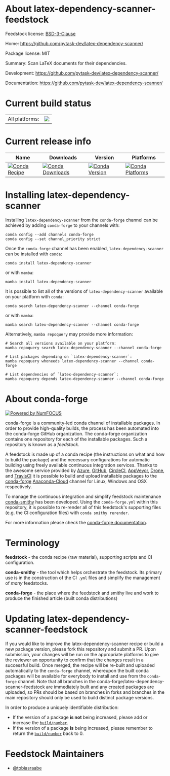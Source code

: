 About latex-dependency-scanner-feedstock
========================================

Feedstock license: [BSD-3-Clause](https://github.com/conda-forge/latex-dependency-scanner-feedstock/blob/main/LICENSE.txt)

Home: https://github.com/pytask-dev/latex-dependency-scanner/

Package license: MIT

Summary: Scan LaTeX documents for their dependencies.

Development: https://github.com/pytask-dev/latex-dependency-scanner/

Documentation: https://github.com/pytask-dev/latex-dependency-scanner/

Current build status
====================


<table><tr><td>All platforms:</td>
    <td>
      <a href="https://dev.azure.com/conda-forge/feedstock-builds/_build/latest?definitionId=12123&branchName=main">
        <img src="https://dev.azure.com/conda-forge/feedstock-builds/_apis/build/status/latex-dependency-scanner-feedstock?branchName=main">
      </a>
    </td>
  </tr>
</table>

Current release info
====================

| Name | Downloads | Version | Platforms |
| --- | --- | --- | --- |
| [![Conda Recipe](https://img.shields.io/badge/recipe-latex--dependency--scanner-green.svg)](https://anaconda.org/conda-forge/latex-dependency-scanner) | [![Conda Downloads](https://img.shields.io/conda/dn/conda-forge/latex-dependency-scanner.svg)](https://anaconda.org/conda-forge/latex-dependency-scanner) | [![Conda Version](https://img.shields.io/conda/vn/conda-forge/latex-dependency-scanner.svg)](https://anaconda.org/conda-forge/latex-dependency-scanner) | [![Conda Platforms](https://img.shields.io/conda/pn/conda-forge/latex-dependency-scanner.svg)](https://anaconda.org/conda-forge/latex-dependency-scanner) |

Installing latex-dependency-scanner
===================================

Installing `latex-dependency-scanner` from the `conda-forge` channel can be achieved by adding `conda-forge` to your channels with:

```
conda config --add channels conda-forge
conda config --set channel_priority strict
```

Once the `conda-forge` channel has been enabled, `latex-dependency-scanner` can be installed with `conda`:

```
conda install latex-dependency-scanner
```

or with `mamba`:

```
mamba install latex-dependency-scanner
```

It is possible to list all of the versions of `latex-dependency-scanner` available on your platform with `conda`:

```
conda search latex-dependency-scanner --channel conda-forge
```

or with `mamba`:

```
mamba search latex-dependency-scanner --channel conda-forge
```

Alternatively, `mamba repoquery` may provide more information:

```
# Search all versions available on your platform:
mamba repoquery search latex-dependency-scanner --channel conda-forge

# List packages depending on `latex-dependency-scanner`:
mamba repoquery whoneeds latex-dependency-scanner --channel conda-forge

# List dependencies of `latex-dependency-scanner`:
mamba repoquery depends latex-dependency-scanner --channel conda-forge
```


About conda-forge
=================

[![Powered by
NumFOCUS](https://img.shields.io/badge/powered%20by-NumFOCUS-orange.svg?style=flat&colorA=E1523D&colorB=007D8A)](https://numfocus.org)

conda-forge is a community-led conda channel of installable packages.
In order to provide high-quality builds, the process has been automated into the
conda-forge GitHub organization. The conda-forge organization contains one repository
for each of the installable packages. Such a repository is known as a *feedstock*.

A feedstock is made up of a conda recipe (the instructions on what and how to build
the package) and the necessary configurations for automatic building using freely
available continuous integration services. Thanks to the awesome service provided by
[Azure](https://azure.microsoft.com/en-us/services/devops/), [GitHub](https://github.com/),
[CircleCI](https://circleci.com/), [AppVeyor](https://www.appveyor.com/),
[Drone](https://cloud.drone.io/welcome), and [TravisCI](https://travis-ci.com/)
it is possible to build and upload installable packages to the
[conda-forge](https://anaconda.org/conda-forge) [Anaconda-Cloud](https://anaconda.org/)
channel for Linux, Windows and OSX respectively.

To manage the continuous integration and simplify feedstock maintenance
[conda-smithy](https://github.com/conda-forge/conda-smithy) has been developed.
Using the ``conda-forge.yml`` within this repository, it is possible to re-render all of
this feedstock's supporting files (e.g. the CI configuration files) with ``conda smithy rerender``.

For more information please check the [conda-forge documentation](https://conda-forge.org/docs/).

Terminology
===========

**feedstock** - the conda recipe (raw material), supporting scripts and CI configuration.

**conda-smithy** - the tool which helps orchestrate the feedstock.
                   Its primary use is in the construction of the CI ``.yml`` files
                   and simplify the management of *many* feedstocks.

**conda-forge** - the place where the feedstock and smithy live and work to
                  produce the finished article (built conda distributions)


Updating latex-dependency-scanner-feedstock
===========================================

If you would like to improve the latex-dependency-scanner recipe or build a new
package version, please fork this repository and submit a PR. Upon submission,
your changes will be run on the appropriate platforms to give the reviewer an
opportunity to confirm that the changes result in a successful build. Once
merged, the recipe will be re-built and uploaded automatically to the
`conda-forge` channel, whereupon the built conda packages will be available for
everybody to install and use from the `conda-forge` channel.
Note that all branches in the conda-forge/latex-dependency-scanner-feedstock are
immediately built and any created packages are uploaded, so PRs should be based
on branches in forks and branches in the main repository should only be used to
build distinct package versions.

In order to produce a uniquely identifiable distribution:
 * If the version of a package **is not** being increased, please add or increase
   the [``build/number``](https://docs.conda.io/projects/conda-build/en/latest/resources/define-metadata.html#build-number-and-string).
 * If the version of a package **is** being increased, please remember to return
   the [``build/number``](https://docs.conda.io/projects/conda-build/en/latest/resources/define-metadata.html#build-number-and-string)
   back to 0.

Feedstock Maintainers
=====================

* [@tobiasraabe](https://github.com/tobiasraabe/)

